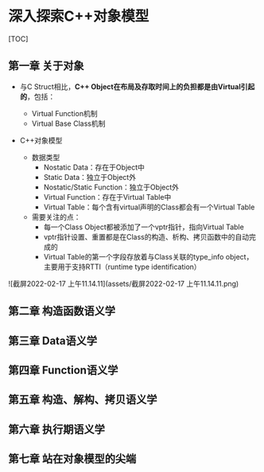 # 深入探索C++对象模型

[TOC]

## 第一章 关于对象

- 与C Struct相比，**C++ Object在布局及存取时间上的负担都是由Virtual引起的**，包括：
  - Virtual Function机制
  - Virtual Base Class机制

- C++对象模型
  - 数据类型
    - Nostatic Data：存在于Object中
    - Static Data：独立于Object外
    - Nostatic/Static Function：独立于Object外
    - Virtual Function：存在于Virtual Table中
    - Virtual Table：每个含有virtual声明的Class都会有一个Virtual Table
  - 需要关注的点：
    - 每一个Class Object都被添加了一个vptr指针，指向Virtual Table
    - vptr指针设置、重置都是在Class的构造、析构、拷贝函数中的自动完成的
    - Virtual Table的第一个字段存放着与Class关联的type_info object，主要用于支持RTTI（runtime type identification）

![截屏2022-02-17 上午11.14.11](assets/截屏2022-02-17 上午11.14.11.png)



## 第二章 构造函数语义学

## 第三章 Data语义学

## 第四章 Function语义学

## 第五章 构造、解构、拷贝语义学

## 第六章 执行期语义学

## 第七章 站在对象模型的尖端

